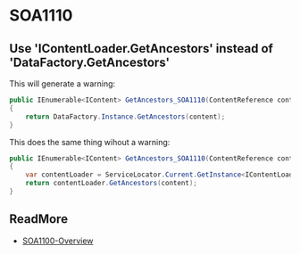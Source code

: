 # SOA1110

## Use 'IContentLoader.GetAncestors' instead of 'DataFactory.GetAncestors'

This will generate a warning:

```C#
public IEnumerable<IContent> GetAncestors_SOA1110(ContentReference content)
{
	return DataFactory.Instance.GetAncestors(content);
}
```

This does the same thing wihout a warning:

```C#
public IEnumerable<IContent> GetAncestors_SOA1110(ContentReference content)
{
	var contentLoader = ServiceLocator.Current.GetInstance<IContentLoader>();
	return contentLoader.GetAncestors(content);
}
```

## ReadMore

- [SOA1100-Overview](https://github.com/Stekeblad/stekeblad.optimizely.analyzers/blob/master/doc/Analyzers/SOA1100-Overview.md)
